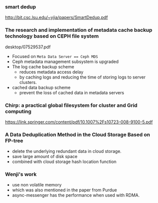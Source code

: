### smart dedup
http://bit.csc.lsu.edu/~yjia/papers/SmartDedup.pdf

### The research and implementation of metadata cache backup technology based on CEPH file system
desktop/07529537.pdf
- Focused on `Meta Data Server == Ceph MDS`  
- Ceph metadata management subsystem is upgraded
- The log cache backup scheme
  - reduces metadata access delay
  - by caching logs and reducing the time of storing logs to server clusters.
- cached data backup scheme
  - prevent the loss of cached data in metadata servers



### Chirp: a practical global filesystem for cluster and Grid computing
https://link.springer.com/content/pdf/10.1007%2Fs10723-008-9100-5.pdf


### A Data Deduplication Method in the Cloud Storage Based on FP-tree
- delete the underlying redundant data in cloud storage.
- save large amount of disk space
- combined with cloud storage hash location function




### Wenji's work
- use non volatile memory
- which was also mentioned in the paper from Purdue
- async-messenger has the performance when used with RDMA.
